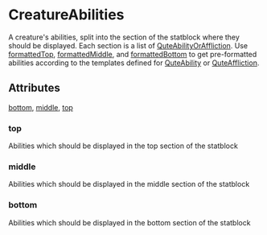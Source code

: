 # CreatureAbilities

A creature's abilities, split into the section of the statblock where they should be displayed. Each section is a list of [QuteAbilityOrAffliction](../QuteAbilityOrAffliction.md). Use [formattedTop](CreatureAbilities.md#formattedTop()), [formattedMiddle](CreatureAbilities.md#formattedTop()), and [formattedBottom](CreatureAbilities.md#formattedTop()) to get pre-formatted abilities according to the templates defined for [QuteAbility](../QuteAbility.md) or [QuteAffliction](../QuteAffliction.md).

## Attributes

[bottom](#bottom), [middle](#middle), [top](#top)


### top

Abilities which should be displayed in the top section of the statblock

### middle

Abilities which should be displayed in the middle section of the statblock

### bottom

Abilities which should be displayed in the bottom section of the statblock
